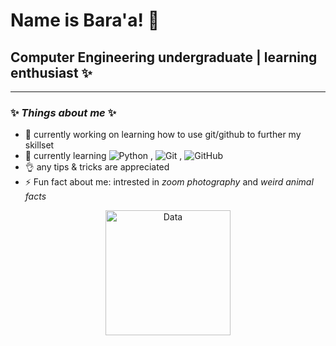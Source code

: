 # **Name is Bara'a!** 👋
## Computer Engineering undergraduate | learning enthusiast ✨
---
 ### ✨ _Things about me_ ✨
 
- 🔭 currently working on learning how to use git/github to further my skillset
- 🌱 currently learning
![Python](https://img.shields.io/badge/Python-3776AB?style=flat&logo=python&logoColor=white) ,
![Git](https://img.shields.io/badge/Git-F05032?style=flat&logo=git&logoColor=white) ,
![GitHub](https://img.shields.io/badge/GitHub-181717?style=flat&logo=github&logoColor=white)
- 👌 any tips & tricks are appreciated 
- ⚡ Fun fact about me: intrested in _zoom photography_ and _weird animal facts_

<div align="center">
  <img src="https://media.giphy.com/media/LpiVeIRgrqVsZJpM5H/giphy.gif" width="200" alt="Data">
</div>
